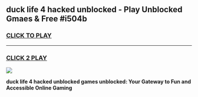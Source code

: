 
## duck life 4 hacked unblocked - Play Unblocked Gmaes & Free #i504b
<h3>
<a href="https://news.freeplayer.one?title=duck_life_4_hacked_unblocked&ref=03M">CLICK TO PLAY</a></h3>
<hr>

<h3>
<a href="https://news.freeplayer.one?title=duck_life_4_hacked_unblocked&ref=03M">CLICK 2 PLAY</a>
  
</h3>

<a href="https://news.freeplayer.one?title=duck_life_4_hacked_unblocked&ref=03M"><img src="https://clearcache.store/games.png"></a>


**duck life 4 hacked unblocked games unblocked: Your Gateway to Fun and Accessible Online Gaming**
